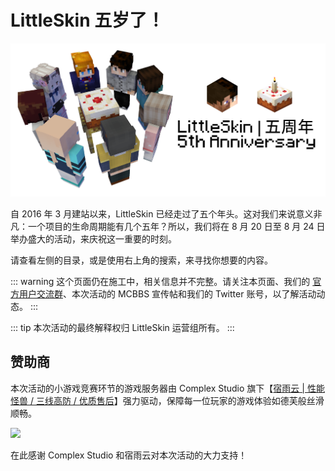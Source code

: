 # LittleSkin 五岁了！

![banner](./assets/banner.png)

自 2016 年 3 月建站以来，LittleSkin 已经走过了五个年头。这对我们来说意义非凡：一个项目的生命周期能有几个五年？所以，我们将在 8 月 20 日至 8 月 24 日举办盛大的活动，来庆祝这一重要的时刻。

请查看左侧的目录，或是使用右上角的搜索，来寻找你想要的内容。

::: warning
这个页面仍在施工中，相关信息并不完整。请关注本页面、我们的 [官方用户交流群](/user-group.html)、本次活动的 MCBBS 宣传帖和我们的 Twitter 账号，以了解活动动态。
:::

::: tip
本次活动的最终解释权归 LittleSkin 运营组所有。
:::

## 赞助商

本次活动的小游戏竞赛环节的游戏服务器由 Complex Studio 旗下【[宿雨云 | 性能怪兽 / 三线高防 / 优质售后](https://www.mcbbs.net/thread-1210568-1-1.html)】强力驱动，保障每一位玩家的游戏体验如德芙般丝滑顺畅。

[![](https://ns.complexstudio.net/uploads/images/2021-06-15/01e4d6c66d470246b791fe20fec4444e.png)](https://www.mcbbs.net/thread-1210568-1-1.html)

在此感谢 Complex Studio 和宿雨云对本次活动的大力支持！

